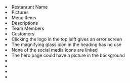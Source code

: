 
<li> Restaraunt Name
<li> Pictures
<li> Menu Items
<li> Descriptions
<li> Team Members
<li> Customers
<li> Clicking the logo in the top lelft gives an error screen
<li> The magnifying glass icon in the heading has no use
<li> None of the social media icons are linked
<li> The hero page could have a picture in the background
<li>
<li>
<li>
<li>